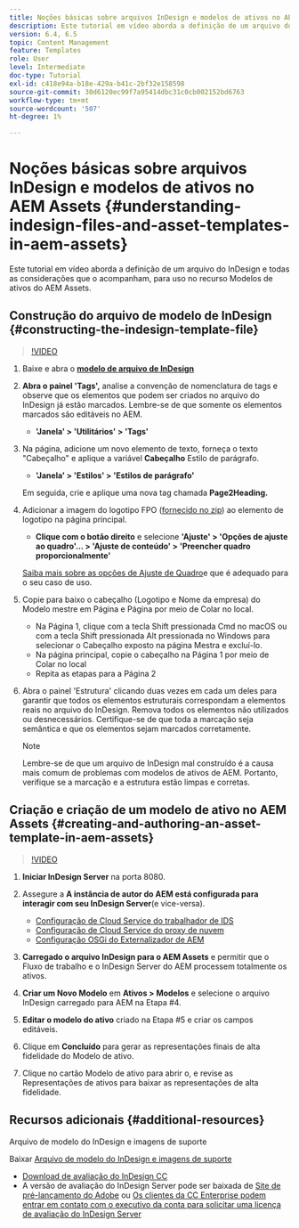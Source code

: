 ```yaml
---
title: Noções básicas sobre arquivos InDesign e modelos de ativos no AEM Assets
description: Este tutorial em vídeo aborda a definição de um arquivo do InDesign e todas as considerações que o acompanham, para uso no recurso Modelos de ativos do AEM Assets.
version: 6.4, 6.5
topic: Content Management
feature: Templates
role: User
level: Intermediate
doc-type: Tutorial
exl-id: c418e94a-b18e-429a-b41c-2bf32e158598
source-git-commit: 30d6120ec99f7a95414dbc31c0cb002152bd6763
workflow-type: tm+mt
source-wordcount: '507'
ht-degree: 1%

---
```


# Noções básicas sobre arquivos InDesign e modelos de ativos no AEM Assets {#understanding-indesign-files-and-asset-templates-in-aem-assets}

Este tutorial em vídeo aborda a definição de um arquivo do InDesign e todas as considerações que o acompanham, para uso no recurso Modelos de ativos do AEM Assets.

## Construção do arquivo de modelo de InDesign {#constructing-the-indesign-template-file}

>[!VIDEO](https://video.tv.adobe.com/v/19293?quality=12&learn=on)

1. Baixe e abra o [**modelo de arquivo de InDesign**](assets/asset-templates-tutorial-video--supporting-files.zip)
2. **Abra o painel &#39;Tags&#39;,** analise a convenção de nomenclatura de tags e observe que os elementos que podem ser criados no arquivo do InDesign já estão marcados. Lembre-se de que somente os elementos marcados são editáveis no AEM.

   * **&#39;Janela&#39; > &#39;Utilitários&#39; > &#39;Tags&#39;**

3. Na página, adicione um novo elemento de texto, forneça o texto &quot;Cabeçalho&quot; e aplique a variável **Cabeçalho** Estilo de parágrafo.

   * **&#39;Janela&#39; > &#39;Estilos&#39; > &#39;Estilos de parágrafo&#39;**

   Em seguida, crie e aplique uma nova tag chamada **Page2Heading.**

4. Adicionar a imagem do logotipo FPO ([fornecido no zip](assets/asset-templates-tutorial-video--supporting-files.zip)) ao elemento de logotipo na página principal.

   * **Clique com o botão direito** e selecione **&#39;Ajuste&#39; > &#39;Opções de ajuste ao quadro&#39;... > &#39;Ajuste de conteúdo&#39; > &#39;Preencher quadro proporcionalmente&#39;**

   [Saiba mais sobre as opções de Ajuste de Quadro](https://helpx.adobe.com/indesign/using/frames-objects.html#fitting_objects_to_frames)e que é adequado para o seu caso de uso.

5. Copie para baixo o cabeçalho (Logotipo e Nome da empresa) do Modelo mestre em Página e Página por meio de Colar no local.

   * Na Página 1, clique com a tecla Shift pressionada Cmd no macOS ou com a tecla Shift pressionada Alt pressionada no Windows para selecionar o Cabeçalho exposto na página Mestra e excluí-lo.
   * Na página principal, copie o cabeçalho na Página 1 por meio de Colar no local
   * Repita as etapas para a Página 2

6. Abra o painel &#39;Estrutura&#39; clicando duas vezes em cada um deles para garantir que todos os elementos estruturais correspondam a elementos reais no arquivo do InDesign. Remova todos os elementos não utilizados ou desnecessários. Certifique-se de que toda a marcação seja semântica e que os elementos sejam marcados corretamente.

   >[!NOTE]
   >
   >Lembre-se de que um arquivo de InDesign mal construído é a causa mais comum de problemas com modelos de ativos de AEM. Portanto, verifique se a marcação e a estrutura estão limpas e corretas.

## Criação e criação de um modelo de ativo no AEM Assets {#creating-and-authoring-an-asset-template-in-aem-assets}

>[!VIDEO](https://video.tv.adobe.com/v/19294?quality=12&learn=on)

1. **Iniciar InDesign Server** na porta 8080.
2. Assegure a **A instância de autor do AEM está configurada para interagir com seu InDesign Server**(e vice-versa).

   * [Configuração de Cloud Service do trabalhador de IDS](http://localhost:4502/etc/cloudservices/proxy/ids.html)
   * [Configuração de Cloud Service do proxy de nuvem](http://localhost:4502/etc/cloudservices/proxy.html)
   * [Configuração OSGi do Externalizador de AEM](http://localhost:4502/system/console/configMgr)

3. **Carregado o arquivo InDesign para o AEM Assets** e permitir que o Fluxo de trabalho e o InDesign Server do AEM processem totalmente os ativos.
4. **Criar um Novo Modelo** em **Ativos > Modelos** e selecione o arquivo InDesign carregado para AEM na Etapa #4.
5. **Editar o modelo do ativo** criado na Etapa #5 e criar os campos editáveis.
6. Clique em **Concluído** para gerar as representações finais de alta fidelidade do Modelo de ativo.
7. Clique no cartão Modelo de ativo para abrir o, e revise as Representações de ativos para baixar as representações de alta fidelidade.

## Recursos adicionais {#additional-resources}

Arquivo de modelo do InDesign e imagens de suporte

Baixar [Arquivo de modelo do InDesign e imagens de suporte](assets/asset-templates-tutorial-video--supporting-files-1.zip)

* [Download de avaliação do InDesign CC](https://creative.adobe.com/products/download/indesign)
* A versão de avaliação do InDesign Server pode ser baixada de [Site de pré-lançamento do Adobe](https://www.adobeprerelease.com/) ou [Os clientes da CC Enterprise podem entrar em contato com o executivo da conta para solicitar uma licença de avaliação do InDesign Server](https://www.adobe.com/products/indesignserver/faq.html)
